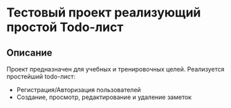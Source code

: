 # Тестовый проект реализующий простой Todo-лист

## Описание
Проект предназначен для учебных и тренировочных целей. 
Реализуется простейший todo-лист: 
- Регистрация/Авторизация пользователей
- Создание, просмотр, редактирование и удаление заметок
